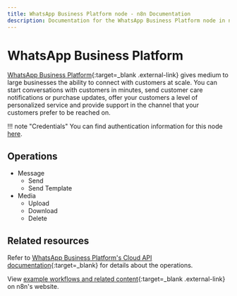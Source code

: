 ```yaml
---
title: WhatsApp Business Platform node - n8n Documentation
description: Documentation for the WhatsApp Business Platform node in n8n, a workflow automation platform. Includes details of operations and configuration, and links to examples and credentials information.
---
```


# WhatsApp Business Platform

[WhatsApp Business Platform](https://developers.facebook.com/docs/whatsapp/){:target=_blank .external-link} gives medium to large businesses the ability to connect with customers at scale. You can start conversations with customers in minutes, send customer care notifications or purchase updates, offer your customers a level of personalized service and provide support in the channel that your customers prefer to be reached on.

!!! note "Credentials"
		You can find authentication information for this node [here](/integrations/builtin/credentials/whatsapp/).

## Operations

* Message
	* Send
	* Send Template
* Media
	* Upload
	* Download
	* Delete

## Related resources

Refer to [WhatsApp Business Platform's Cloud API documentation](https://developers.facebook.com/docs/whatsapp/cloud-api){:target=_blank} for details about the operations.

View [example workflows and related content](https://n8n.io/integrations/whatsapp-business-cloud/){:target=_blank .external-link} on n8n's website.

